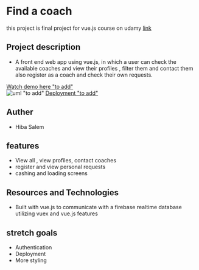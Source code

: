 # Find a coach 

this project is final project for vue.js course on udamy [link](https://www.udemy.com/course/vuejs-2-the-complete-guide/)

## Project description

- A front end web app using vue.js, in which a user can check the available coaches and view their profiles , filter them and contact them also register as a coach and check their own requests.

[Watch demo here "to add"](//)    
![uml "to add"](//)
[Deployment "to add"](//)

## Auther

- Hiba Salem

## features

- View all , view profiles, contact coaches
- register and view personal requests
- cashing and loading screens

## Resources and Technologies

- Built with vue.js to communicate with a firebase realtime database utilizing vuex and vue.js features

## stretch goals

- Authentication
- Deployment
- More styling
